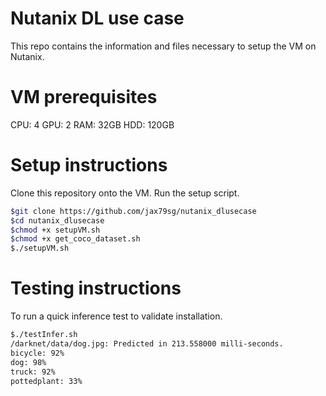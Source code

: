 # Nutanix DL use case
This repo contains the information and files necessary to setup the VM on Nutanix.

# VM prerequisites
CPU: 4 
GPU: 2
RAM: 32GB
HDD: 120GB

# Setup instructions
Clone this repository onto the VM.
Run the setup script. 
```bash
$git clone https://github.com/jax79sg/nutanix_dlusecase
$cd nutanix_dlusecase
$chmod +x setupVM.sh
$chmod +x get_coco_dataset.sh
$./setupVM.sh
```
# Testing instructions
To run a quick inference test to validate installation.
```bash
$./testInfer.sh
/darknet/data/dog.jpg: Predicted in 213.558000 milli-seconds.
bicycle: 92%
dog: 98%
truck: 92%
pottedplant: 33%
```
